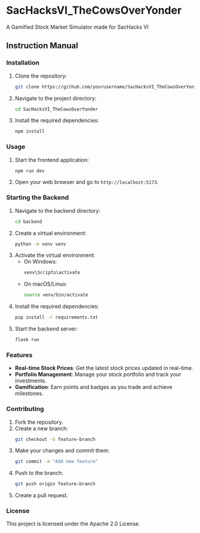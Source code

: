 # SacHacksVI_TheCowsOverYonder
A Gamified Stock Market Simulator made for SacHacks VI

## Instruction Manual

### Installation

1. Clone the repository:
    ```bash
    git clone https://github.com/yourusername/SacHacksVI_TheCowsOverYonder.git
    ```
2. Navigate to the project directory:
    ```bash
    cd SacHacksVI_TheCowsOverYonder
    ```
3. Install the required dependencies:
    ```bash
    npm install
    ```

### Usage

1. Start the frontend application:
    ```bash
    npm run dev
    ```
2. Open your web browser and go to `http://localhost:5173`.

### Starting the Backend

1. Navigate to the backend directory:
    ```bash
    cd backend
    ```
2. Create a virtual environment:
    ```bash
    python -m venv venv
    ```
3. Activate the virtual environment:
    - On Windows:
        ```bash
        venv\Scripts\activate
        ```
    - On macOS/Linux:
        ```bash
        source venv/bin/activate
        ```
4. Install the required dependencies:
    ```bash
    pip install -r requirements.txt
    ```
5. Start the backend server:
    ```bash
    flask run
    ```

### Features

- **Real-time Stock Prices**: Get the latest stock prices updated in real-time.
- **Portfolio Management**: Manage your stock portfolio and track your investments.
- **Gamification**: Earn points and badges as you trade and achieve milestones.

### Contributing

1. Fork the repository.
2. Create a new branch:
    ```bash
    git checkout -b feature-branch
    ```
3. Make your changes and commit them:
    ```bash
    git commit -m "Add new feature"
    ```
4. Push to the branch:
    ```bash
    git push origin feature-branch
    ```
5. Create a pull request.

### License

This project is licensed under the Apache 2.0 License.